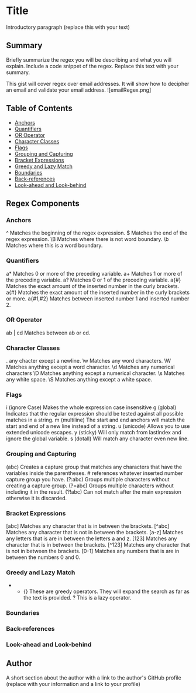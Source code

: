 # Title

Introductory paragraph (replace this with your text)


## Summary

Briefly summarize the regex you will be describing and what you will explain. Include a code snippet of the regex. Replace this text with your summary.

This gist will cover regex over email addresses. It will show how to decipher an email and validate your email address. 
![emailRegex.png]

## Table of Contents

- [Anchors](#anchors)
- [Quantifiers](#quantifiers)
- [OR Operator](#or-operator)
- [Character Classes](#character-classes)
- [Flags](#flags)
- [Grouping and Capturing](#grouping-and-capturing)
- [Bracket Expressions](#bracket-expressions)
- [Greedy and Lazy Match](#greedy-and-lazy-match)
- [Boundaries](#boundaries)
- [Back-references](#back-references)
- [Look-ahead and Look-behind](#look-ahead-and-look-behind)

## Regex Components

### Anchors
^ Matches the beginning of the regex expression.
$ Matches the end of the regex expression.
\B Matches where there is not word boundary.
\b Matches where this is a word boundary.

### Quantifiers
a* Matches 0 or more of the preceding variable.
a+ Matches 1 or more of the preceding variable.
a? Matches 0  or 1 of the preceding variable.
a{#} Matches the exact amount of the inserted number in the curly brackets.
a{#} Matches the exact amount of the inserted number in the curly brackets or more.
a{#1,#2} Matches between inserted number 1 and inserted number 2.


### OR Operator
ab | cd Matches between ab or cd.

### Character Classes
. any chacter except a newline.
\w Matches any word characters.
\W Matches anything except a word character.
\d Matches any numerical characters
\D Matches anything except a numerical character.
\s Matches any white space.
\S Matches anything except a white space.

### Flags
i (ignore Case) Makes the whole expression case insensitive
g (global) Indicates that the regular expression should be tested against all possible matches in a string.
m (multiline) The start and end anchors will match the start and end of a new line instead of a string.
u (unicode) Allows you to use extended unicode escapes.
y (sticky) Will only match from lastIndex and ignore the global variable.
s (dotall) Will match any character even new line.

### Grouping and Capturing
(abc) Creates a capture group that matches any characters that have the variables inside the parentheses.
\# references whatever inserted number capture group you have.
(?:abc) Groups multiple characters without creating a capture group.
(?=abc) Groups multiple characters without including it in the result.
(?!abc) Can not match after the main expression otherwise it is discarded.

### Bracket Expressions
[abc] Matches any character that is in between the brackets.
[^abc] Matches any character that is not in between the brackets.
[a-z] Matches any letters that is are in between the letters a and z.
[123] Matches any character that is in between the brackets.
[^123] Matches any character that is not in between the brackets.
[0-1] Matches any numbers that is are in between the numbers 0 and 0.


### Greedy and Lazy Match
* + {} These are greedy operators. They will expand the search as far as the text is provided.
? This is a lazy operator. 

### Boundaries

### Back-references

### Look-ahead and Look-behind

## Author

A short section about the author with a link to the author's GitHub profile (replace with your information and a link to your profile)
